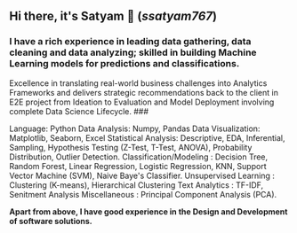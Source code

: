 ## Hi there, it's Satyam 👋 (_ssatyam767_) ##


### I have a rich experience in leading data gathering, data cleaning and data analyzing; skilled in building Machine Learning models for predictions and classifications.
Excellence in translating real-world business challenges into Analytics Frameworks and delivers strategic recommendations back to the client in E2E project from Ideation to Evaluation and Model Deployment involving complete Data Science Lifecycle. ###

Language: Python
Data Analysis: Numpy, Pandas
Data Visualization: Matplotlib, Seaborn, Excel
Statistical Analysis: Descriptive, EDA, Inferential, Sampling, Hypothesis Testing (Z-Test, T-Test, ANOVA), Probability Distribution, Outlier Detection.
Classification/Modeling : Decision Tree, Random Forest, Linear Regression, Logistic Regression, KNN, Support Vector Machine (SVM), Naive Baye's Classifier.
Unsupervised Learning : Clustering (K-means), Hierarchical Clustering
Text Analytics : TF-IDF, Senitment Analysis
Miscellaneous : Principal Component Analysis (PCA).

**Apart from above, I have good experience in the Design and Development of software solutions.**
